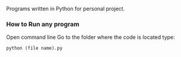 Programs written in Python for personal project.

### How to Run any program
Open command line
Go to the folder where the code is located
type:
```
python (file name).py

```